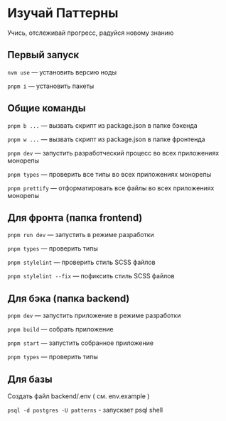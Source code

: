 # Изучай Паттерны

Учись, отслеживай прогресс, радуйся новому знанию


## Первый запуск

```nvm use``` — установить версию ноды

```pnpm i``` — установить пакеты

## Общие команды
```pnpm b ...``` — вызвать скрипт из package.json в папке бэкенда

```pnpm w ...``` — вызвать скрипт из package.json в папке фронтенда

```pnpm dev``` — запустить разработческий процесс во всех приложениях монорепы

```pnpm types``` — проверить все типы во всех приложениях монорепы

```pnpm prettify``` — отформатировать все файлы во всех приложениях монорепы



## Для фронта (папка frontend)


```pnpm run dev``` — запустить в режиме разработки

```pnpm types``` — проверить типы

```pnpm stylelint``` — проверить стиль SCSS файлов

```pnpm stylelint --fix``` — пофиксить стиль SCSS файлов



## Для бэка (папка backend)

```pnpm dev``` — запустить приложение в режиме разработки

```pnpm build``` — собрать приложение

```pnpm start``` — запустить собранное приложение

```pnpm types``` — проверить типы


## Для базы

Создать файл backend/.env ( см. env.example )

```psql -d postgres -U patterns``` - запускает psql shell
